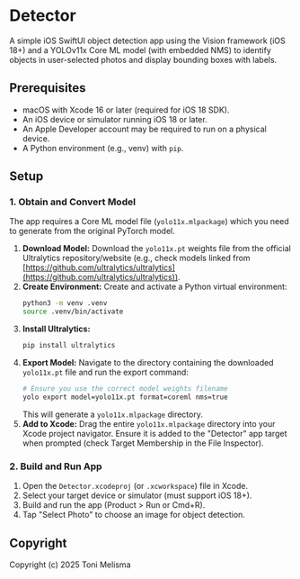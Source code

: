 # Detector

A simple iOS SwiftUI object detection app using the Vision framework (iOS 18+) and a YOLOv11x Core ML model (with embedded NMS) to identify objects in user-selected photos and display bounding boxes with labels.

## Prerequisites

* macOS with Xcode 16 or later (required for iOS 18 SDK).
* An iOS device or simulator running iOS 18 or later.
* An Apple Developer account may be required to run on a physical device.
* A Python environment (e.g., venv) with `pip`.

## Setup

### 1. Obtain and Convert Model

The app requires a Core ML model file (`yolo11x.mlpackage`) which you need to generate from the original PyTorch model.

1.  **Download Model:** Download the `yolo11x.pt` weights file from the official Ultralytics repository/website (e.g., check models linked from [https://github.com/ultralytics/ultralytics](https://github.com/ultralytics/ultralytics)).
2.  **Create Environment:** Create and activate a Python virtual environment:
    ```bash
    python3 -m venv .venv
    source .venv/bin/activate
    ```
3.  **Install Ultralytics:**
    ```bash
    pip install ultralytics
    ```
4.  **Export Model:** Navigate to the directory containing the downloaded `yolo11x.pt` file and run the export command:
    ```bash
    # Ensure you use the correct model weights filename
    yolo export model=yolo11x.pt format=coreml nms=true
    ```
    This will generate a `yolo11x.mlpackage` directory.
5.  **Add to Xcode:** Drag the entire `yolo11x.mlpackage` directory into your Xcode project navigator. Ensure it is added to the "Detector" app target when prompted (check Target Membership in the File Inspector).

### 2. Build and Run App

1.  Open the `Detector.xcodeproj` (or `.xcworkspace`) file in Xcode.
2.  Select your target device or simulator (must support iOS 18+).
3.  Build and run the app (Product > Run or Cmd+R).
4.  Tap "Select Photo" to choose an image for object detection.

## Copyright

Copyright (c) 2025 Toni Melisma


